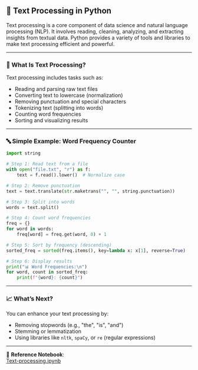 ## 🧠 Text Processing in Python

Text processing is a core component of data science and natural language processing (NLP). It involves reading, cleaning, analyzing, and extracting insights from textual data. Python provides a variety of tools and libraries to make text processing efficient and powerful.

---

### 📘 What Is Text Processing?

Text processing includes tasks such as:
- Reading and parsing raw text files
- Converting text to lowercase (normalization)
- Removing punctuation and special characters
- Tokenizing text (splitting into words)
- Counting word frequencies
- Sorting and visualizing results

---

### 🔤 Simple Example: Word Frequency Counter

```python
import string

# Step 1: Read text from a file
with open("file.txt", "r") as f:
    text = f.read().lower()  # Normalize case

# Step 2: Remove punctuation
text = text.translate(str.maketrans("", "", string.punctuation))

# Step 3: Split into words
words = text.split()

# Step 4: Count word frequencies
freq = {}
for word in words:
    freq[word] = freq.get(word, 0) + 1

# Step 5: Sort by frequency (descending)
sorted_freq = sorted(freq.items(), key=lambda x: x[1], reverse=True)

# Step 6: Display results
print("📊 Word Frequencies:\n")
for word, count in sorted_freq:
    print(f"{word}: {count}")
```

---

### 📈 What’s Next?

You can enhance your text processing by:
- Removing stopwords (e.g., "the", "is", "and")
- Stemming or lemmatization
- Using libraries like `nltk`, `spaCy`, or `re` (regular expressions)

---

🔗 **Reference Notebook**:  
[Text-processing.ipynb](https://github.com/vinayakmishra4/DS-ML-COURSE/blob/main/Python-for-Data-Science/File-Management-System/Play-Data-in-Files/Text-processing.ipynb)